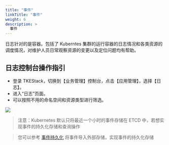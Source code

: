 ```yaml
---
title: "事件"
linkTitle: "事件"
weight: 6
description: >
  事件
---
```


日志针对的是容器。包括了 Kuberntes 集群的运行容器的日志情况和各类资源的调度情况，对维护人员日常观察资源的变更以及定位问题均有帮助。

## 日志控制台操作指引

* 登录 TKEStack，切换到【业务管理】控制台，点击【应用管理】，选择【日志】。
* 进入“日志”页面。 
* 可以按照不用的命名空间和资源类型进行筛选。

![](../../../../../images/image%20%2869%29.png)

> 注意：Kubernetes 默认只将最近一个小时的事件存储在 ETCD 中，若想实现事件的持久化存储和查询操作

> 您可以参考 [事件持久化](https://github.com/tkestack/tke/blob/master/hack/addon/readme/PersistentEvent.md) 将事件导入外部存储，实现事件的持久化存储

